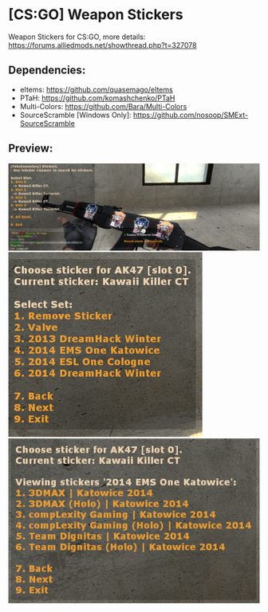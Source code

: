 # [CS:GO] Weapon Stickers
Weapon Stickers for CS:GO, more details: https://forums.alliedmods.net/showthread.php?t=327078

## Dependencies:
- eItems: https://github.com/quasemago/eItems
- PTaH: https://github.com/komashchenko/PTaH
- Multi-Colors: https://github.com/Bara/Multi-Colors
- SourceScramble [Windows Only]: https://github.com/nosoop/SMExt-SourceScramble

## Preview:
![1](/__git/imgs/1.jpg)
![2](/__git/imgs/2.png)
![3](/__git/imgs/3.png)
